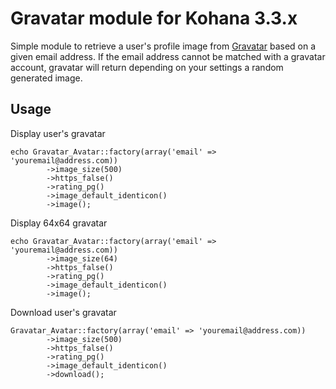 # Gravatar module for Kohana 3.3.x

Simple module to retrieve a user's profile image from [Gravatar](https://gravatar.com) based on a given email address.
If the email address cannot be matched with a gravatar account, gravatar will return depending on your settings a random generated image.

## Usage

Display user's gravatar

    echo Gravatar_Avatar::factory(array('email' => 'youremail@address.com))
            ->image_size(500)
            ->https_false()
            ->rating_pg()
            ->image_default_identicon()
            ->image();

Display 64x64 gravatar

    echo Gravatar_Avatar::factory(array('email' => 'youremail@address.com))
            ->image_size(64)
            ->https_false()
            ->rating_pg()
            ->image_default_identicon()
            ->image();

Download user's gravatar

    Gravatar_Avatar::factory(array('email' => 'youremail@address.com))
            ->image_size(500)
            ->https_false()
            ->rating_pg()
            ->image_default_identicon()
            ->download();